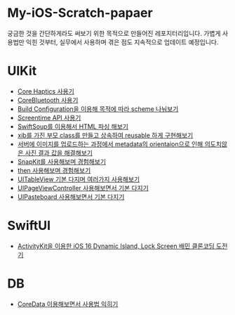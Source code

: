 # My-iOS-Scratch-papaer
궁금한 것을 간단하게라도 써보기 위한 목적으로 만들어진 레포지터리입니다.
가볍게 사용법만 익힌 것부터, 실무에서 사용하며 겪은 점도 지속적으로 업데이트 예정입니다.

# UIKit
- [Core Haptics 사용기](/UIKit/tryVibrate)
- [CoreBluetooth 사용기](/UIKit/BeaconSampleApp)
- [Build Configuration을 이용해 목적에 따라 scheme 나눠보기](/UIKit/BuildConfigurationTest)
- [Screentime API 사용기](/UIKit/DeviceActivitySample)
- [SwiftSoup를 이용해서 HTML 파싱 해보기](/UIKit/HTMLParse)
- [xib를 가진 부모 class를 만들고 상속하여 reusable 하게 구현해보기](/UIKit/ExampleXibSubclass)
- [서버에 이미지를 업로드하는 과정에서 metadata의 orientaion으로 인해 의도치않은 사진 결과 값을 해결해보기](/UIKit/ImageOrientationFix)
- [SnapKit를 사용해보며 경험해보기](/UIKit/Library_Exercises/PracticeSnapKit)
- [then 사용해보며 경험해보기](/UIKit/Library_Exercises/thenPractice)
- [UITableView 기본 다지며 여러가지 사용해보기](/UIKit/testTableView)
- [UIPageViewController 사용해보면서 기본 다지기](/UIKit/uipageVCTest)
- [UIPasteboard 사용해보면서 기본 다지기](/UIKit/ExercisePasteString)

# SwiftUI
- [ActivityKit을 이용한 iOS 16 Dynamic Island, Lock Screen 배민 클론코딩 도전기](/SwiftUI/ActivityKitPractice)

# DB
- [CoreData 이용해보면서 사용법 익히기](/DB/CoreDataPractice)
